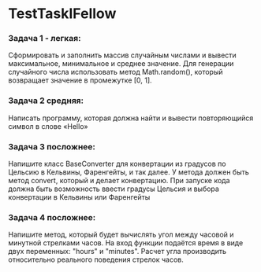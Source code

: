 # TestTaskIFellow

<h3>Задача 1 - легкая:</h3>

Сформировать и заполнить массив случайным числами и вывести максимальное, минимальное и среднее значение.
Для генерации случайного числа использовать метод Math.random(), который возвращает значение в промежутке [0, 1].

<h3>Задача 2 средняя:</h3>

Написать программу, которая должна найти и вывести повторяющийся символ в слове «Hello»

<h3>Задача 3 посложнее:</h3>

Напишите класс BaseConverter для конвертации из градусов по Цельсию в
Кельвины, Фаренгейты, и так далее. У метода должен быть метод convert, который
и делает конвертацию.
При запуске кода должна быть возможность ввести градусы Цельсия и выбора конвертации в Кельвины или Фаренгейты


<h3>Задача 4 посложнее:</h3>

Напишите метод, который будет вычислять угол между часовой и минутной стрелками часов. На вход функции подаётся время в виде двух переменных: "hours" и "minutes".
Расчет угла производить относительно реального поведения стрелок часов.
